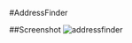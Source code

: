 #AddressFinder

##Screenshot
![addressfinder](https://cloud.githubusercontent.com/assets/23380926/20706462/d3fb3984-b66a-11e6-8f66-facdd866ebda.png)
